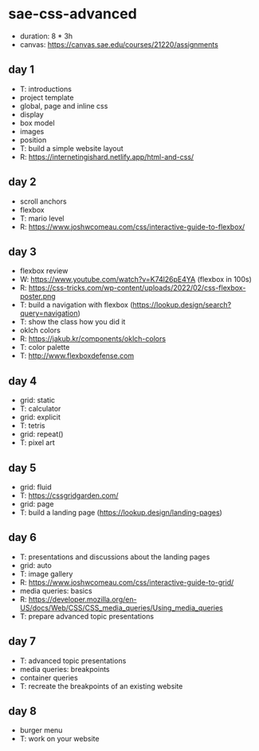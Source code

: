 # sae-css-advanced

- duration: 8 * 3h
- canvas: https://canvas.sae.edu/courses/21220/assignments

day 1
--------------------------------------------------------------------------------

- T: introductions
- project template
- global, page and inline css
- display
- box model
- images
- position
- T: build a simple website layout
- R: https://internetingishard.netlify.app/html-and-css/

day 2
--------------------------------------------------------------------------------

- scroll anchors
- flexbox
- T: mario level
- R: https://www.joshwcomeau.com/css/interactive-guide-to-flexbox/

day 3
--------------------------------------------------------------------------------

- flexbox review
- W: https://www.youtube.com/watch?v=K74l26pE4YA (flexbox in 100s)
- R: https://css-tricks.com/wp-content/uploads/2022/02/css-flexbox-poster.png
- T: build a navigation with flexbox (https://lookup.design/search?query=navigation)
- T: show the class how you did it
- oklch colors
- R: https://jakub.kr/components/oklch-colors
- T: color palette
- T: http://www.flexboxdefense.com

day 4
--------------------------------------------------------------------------------
- grid: static
- T: calculator
- grid: explicit
- T: tetris
- grid: repeat()
- T: pixel art
 
day 5
--------------------------------------------------------------------------------
- grid: fluid
- T: https://cssgridgarden.com/
- grid: page
- T: build a landing page (https://lookup.design/landing-pages)

day 6
--------------------------------------------------------------------------------
- T: presentations and discussions about the landing pages
- grid: auto
- T: image gallery
- R: https://www.joshwcomeau.com/css/interactive-guide-to-grid/
- media queries: basics
- R: https://developer.mozilla.org/en-US/docs/Web/CSS/CSS_media_queries/Using_media_queries
- T: prepare advanced topic presentations

day 7
--------------------------------------------------------------------------------
- T: advanced topic presentations
- media queries: breakpoints 
- container queries
- T: recreate the breakpoints of an existing website

day 8
--------------------------------------------------------------------------------
- burger menu
- T: work on your website
